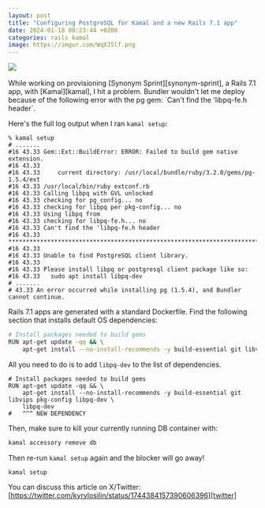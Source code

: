```yaml
---
layout: post
title: "Configuring PostgreSQL for Kamal and a new Rails 7.1 app"
date: 2024-01-18 00:23:44 +0200
categories: rails kamal
image: https://imgur.com/WqXJ5lf.png
---
```


<img src="https://imgur.com/WqXJ5lf.png" style="margin-bottom: 1rem;">
<br>
While working on provisioning [Synonym Sprint][synonym-sprint], a Rails 7.1
app, with [Kamal][kamal], I hit a problem. Bundler wouldn't let me deploy
because of the following error with the pg gem: `Can't find
the 'libpq-fe.h header`.

Here's the full log output when I ran `kamal setup`:
```
% kamal setup
# .......
#16 43.33 Gem::Ext::BuildError: ERROR: Failed to build gem native extension.
#16 43.33
#16 43.33     current directory: /usr/local/bundle/ruby/3.2.0/gems/pg-1.5.4/ext
#16 43.33 /usr/local/bin/ruby extconf.rb
#16 43.33 Calling libpq with GVL unlocked
#16 43.33 checking for pg_config... no
#16 43.33 checking for libpq per pkg-config... no
#16 43.33 Using libpq from
#16 43.33 checking for libpq-fe.h... no
#16 43.33 Can't find the 'libpq-fe.h header
#16 43.33 *****************************************************************************
#16 43.33
#16 43.33 Unable to find PostgreSQL client library.
#16 43.33
#16 43.33 Please install libpq or postgresql client package like so:
#16 43.33   sudo apt install libpq-dev
# .......
# 43.33 An error occurred while installing pg (1.5.4), and Bundler cannot continue.
```

Rails 7.1 apps are generated with a standard Dockerfile. Find the following
section that installs default OS dependencies:
```sh
# Install packages needed to build gems
RUN apt-get update -qq && \
    apt-get install --no-install-recommends -y build-essential git libvips pkg-config libpq-dev
```

All you need to do is to add `libpq-dev` to the list of dependencies.
```
# Install packages needed to build gems
RUN apt-get update -qq && \
    apt-get install --no-install-recommends -y build-essential git libvips pkg-config libpq-dev \
    libpq-dev
#   ^^^ NEW DEPENDENCY
```

Then, make sure to kill your currently running DB container with:
```sh
kamal accessory remove db
```

Then re-run `kamal setup` again and the blocker will go away!
```
kamal setup
```

You can discuss this article on X/Twitter:
<br>
[https://twitter.com/kyrylosilin/status/1744384157390606396][twitter]

[synonym-sprint]: https://synonymsprint.com
[twitter]: https://twitter.com/kyrylosilin/status/1744384157390606396
[kamal]: https://kamal-deploy.org
